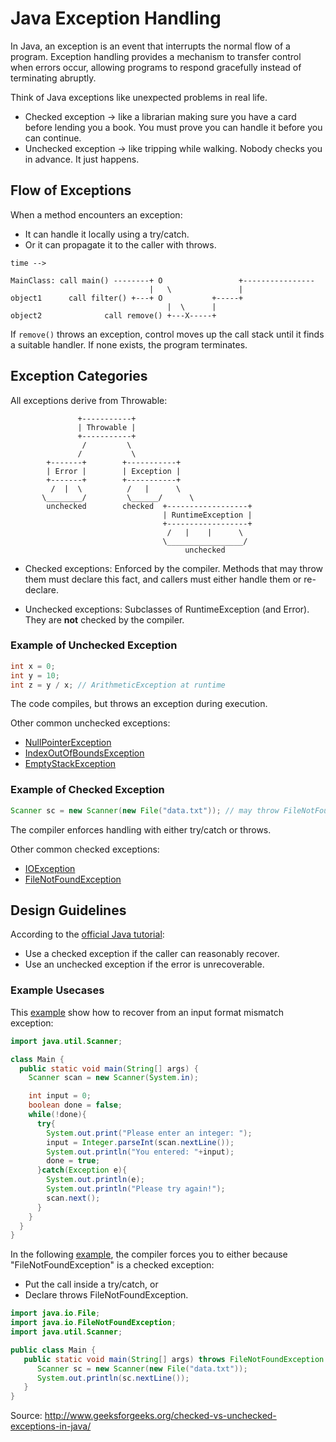 # Java Exception Handling

In Java, an exception is an event that interrupts the normal flow of a program. Exception handling provides a mechanism to transfer control when errors occur, allowing programs to respond gracefully instead of terminating abruptly.

Think of Java exceptions like unexpected problems in real life.
* Checked exception → like a librarian making sure you have a card before lending you a book. You must prove you can handle it before you can continue.
* Unchecked exception → like tripping while walking. Nobody checks you in advance. It just happens.

## Flow of Exceptions

When a method encounters an exception:
* It can handle it locally using a try/catch.
* Or it can propagate it to the caller with throws.

```
time -->

MainClass: call main() --------+ O                 +----------------
                               |   \               |
object1	     call filter() +---+ O           +-----+
                                   |  \      |
object2              call remove() +---X-----+
```

If `remove()` throws an exception, control moves up the call stack until it finds a suitable handler. If none exists, the program terminates.

## Exception Categories

All exceptions derive from Throwable:
```
               +-----------+
               | Throwable |
               +-----------+
                /         \
               /           \
        +-------+        +-----------+
        | Error |        | Exception |
        +-------+        +-----------+
         /  |  \          /   |      \
       \________/	      \______/      \
        unchecked        checked  +------------------+
                                  | RuntimeException |
                                  +------------------+
                                   /   |    |      \
                                  \_________________/
                                       unchecked

```
* Checked exceptions: Enforced by the compiler. Methods that may throw them must declare this fact, and callers must either handle them or re-declare.

* Unchecked exceptions: Subclasses of RuntimeException (and Error). They are **not**  checked by the compiler.


### Example of Unchecked Exception
```java
int x = 0;
int y = 10;
int z = y / x; // ArithmeticException at runtime
```
The code compiles, but throws an exception during execution.

Other common unchecked exceptions:
* [NullPointerException](https://docs.oracle.com/javase/7/docs/api/java/lang/NullPointerException.html)
* [IndexOutOfBoundsException](https://docs.oracle.com/javase/7/docs/api/java/lang/IndexOutOfBoundsException.html)
* [EmptyStackException](https://docs.oracle.com/javase/7/docs/api/java/util/EmptyStackException.html)

### Example of Checked Exception
```java
Scanner sc = new Scanner(new File("data.txt")); // may throw FileNotFoundException
```
The compiler enforces handling with either try/catch or throws.

Other common checked exceptions:
* [IOException](https://docs.oracle.com/javase/7/docs/api/java/io/IOException.html)
* [FileNotFoundException](https://docs.oracle.com/javase/7/docs/api/java/io/FileNotFoundException.html)

## Design Guidelines

According to the [official Java tutorial](http://docs.oracle.com/javase/tutorial/essential/exceptions/runtime.html):
* Use a checked exception if the caller can reasonably recover.
* Use an unchecked exception if the error is unrecoverable.

### Example Usecases

This [example](https://replit.com/@lubaochuan/DapperKeenAstrophysics#Main.java) show how to recover from an input format mismatch exception:
```java
import java.util.Scanner;

class Main {
  public static void main(String[] args) {
    Scanner scan = new Scanner(System.in);

    int input = 0;
    boolean done = false;
    while(!done){
      try{
        System.out.print("Please enter an integer: ");
        input = Integer.parseInt(scan.nextLine());
        System.out.println("You entered: "+input);
        done = true;
      }catch(Exception e){
        System.out.println(e);
        System.out.println("Please try again!");
        scan.next();
      }
    }
  }
}
```

In the following [example](https://replit.com/@lubaochuan/DapperKeenAstrophysics#Main2.java), the compiler forces you to either
because "FileNotFoundException" is a checked exception:
* Put the call inside a try/catch, or
* Declare throws FileNotFoundException.

```java
import java.io.File;
import java.io.FileNotFoundException;
import java.util.Scanner;

public class Main {
   public static void main(String[] args) throws FileNotFoundException {
      Scanner sc = new Scanner(new File("data.txt"));
      System.out.println(sc.nextLine());
   }
}
```

Source: http://www.geeksforgeeks.org/checked-vs-unchecked-exceptions-in-java/